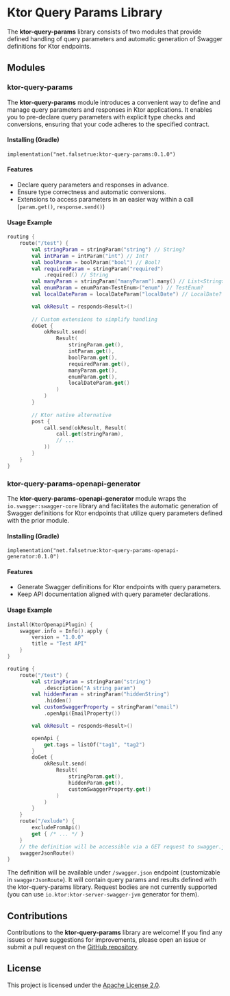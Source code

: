 # Ktor Query Params Library

The **ktor-query-params** library consists of two modules that provide defined handling of query parameters and automatic generation of Swagger definitions for Ktor endpoints.

## Modules

### ktor-query-params

The **ktor-query-params** module introduces a convenient way to define and manage query parameters and responses in Ktor applications. It enables you to pre-declare query parameters with explicit type checks and conversions, ensuring that your code adheres to the specified contract.

#### Installing (Gradle)
`implementation("net.falsetrue:ktor-query-params:0.1.0")`

#### Features

- Declare query parameters and responses in advance.
- Ensure type correctness and automatic conversions.
- Extensions to access parameters in an easier way within a call (`param.get()`, `response.send()`)

#### Usage Example

```kotlin
routing {
    route("/test") {
        val stringParam = stringParam("string") // String?
        val intParam = intParam("int") // Int?
        val boolParam = boolParam("bool") // Bool?
        val requiredParam = stringParam("required")
            .required() // String
        val manyParam = stringParam("manyParam").many() // List<String>
        val enumParam = enumParam<TestEnum>("enum") // TestEnum?
        val localDateParam = localDateParam("localDate") // LocalDate?

        val okResult = responds<Result>()
        
        // Custom extensions to simplify handling
        doGet {
            okResult.send(
                Result(
                    stringParam.get(),
                    intParam.get(),
                    boolParam.get(),
                    requiredParam.get(),
                    manyParam.get(),
                    enumParam.get(),
                    localDateParam.get()
                )
            )
        }
        
        // Ktor native alternative
        post {
            call.send(okResult, Result(
                call.get(stringParam),
                // ...
            ))
        }
    }
}
```

### ktor-query-params-openapi-generator

The **ktor-query-params-openapi-generator** module wraps the `io.swagger:swagger-core` library and facilitates the automatic generation of Swagger definitions for Ktor endpoints that utilize query parameters defined with the prior module.

#### Installing (Gradle)
`implementation("net.falsetrue:ktor-query-params-openapi-generator:0.1.0")`

#### Features

- Generate Swagger definitions for Ktor endpoints with query parameters.
- Keep API documentation aligned with query parameter declarations.

#### Usage Example

```kotlin
install(KtorOpenapiPlugin) {
    swagger.info = Info().apply {
        version = "1.0.0"
        title = "Test API"
    }
}

routing {
    route("/test") {
        val stringParam = stringParam("string")
            .description("A string param")
        val hiddenParam = stringParam("hiddenString")
            .hidden()
        val customSwaggerProperty = stringParam("email")
            .openApi(EmailProperty())

        val okResult = responds<Result>()

        openApi {
            get.tags = listOf("tag1", "tag2")
        }
        doGet {
            okResult.send(
                Result(
                    stringParam.get(),
                    hiddenParam.get(),
                    customSwaggerProperty.get()
                )
            )
        }
    }
    route("/exlude") {
        excludeFromApi()
        get { /* ... */ }
    }
    // the definition will be accessible via a GET request to swagger.json
    swaggerJsonRoute()
}
```

The definition will be available under `/swagger.json` endpoint (customizable in `swaggerJsonRoute`).
It will contain query params and results defined with the ktor-query-params library.
Request bodies are not currently supported (you can use `io.ktor:ktor-server-swagger-jvm` generator for them).

## Contributions

Contributions to the **ktor-query-params** library are welcome! If you find any issues or have suggestions for improvements, please open an issue or submit a pull request on the [GitHub repository](https://github.com/Vladiatro/ktor-query-params).

## License

This project is licensed under the [Apache License 2.0](LICENSE).
